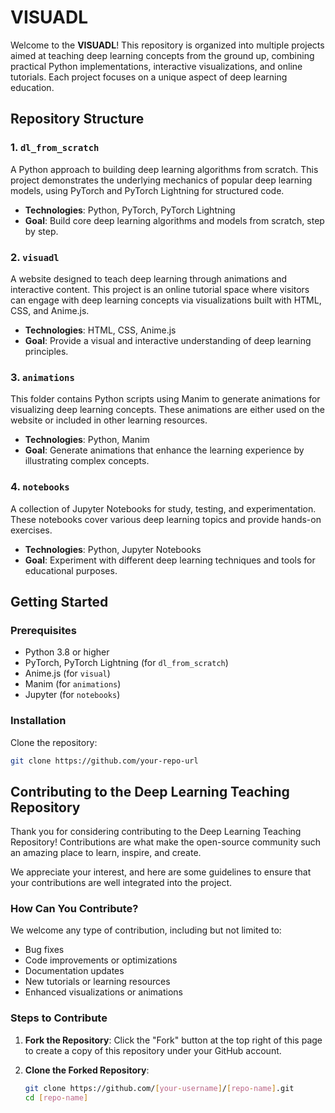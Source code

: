 # VISUADL

Welcome to the **VISUADL**! This repository is organized into multiple projects aimed at teaching deep learning concepts from the ground up, combining practical Python implementations, interactive visualizations, and online tutorials. Each project focuses on a unique aspect of deep learning education.

## Repository Structure

### 1. `dl_from_scratch`
A Python approach to building deep learning algorithms from scratch. This project demonstrates the underlying mechanics of popular deep learning models, using PyTorch and PyTorch Lightning for structured code. 

- **Technologies**: Python, PyTorch, PyTorch Lightning
- **Goal**: Build core deep learning algorithms and models from scratch, step by step.

### 2. `visuadl`
A website designed to teach deep learning through animations and interactive content. This project is an online tutorial space where visitors can engage with deep learning concepts via visualizations built with HTML, CSS, and Anime.js.

- **Technologies**: HTML, CSS, Anime.js
- **Goal**: Provide a visual and interactive understanding of deep learning principles.

### 3. `animations`
This folder contains Python scripts using Manim to generate animations for visualizing deep learning concepts. These animations are either used on the website or included in other learning resources.

- **Technologies**: Python, Manim
- **Goal**: Generate animations that enhance the learning experience by illustrating complex concepts.

### 4. `notebooks`
A collection of Jupyter Notebooks for study, testing, and experimentation. These notebooks cover various deep learning topics and provide hands-on exercises.

- **Technologies**: Python, Jupyter Notebooks
- **Goal**: Experiment with different deep learning techniques and tools for educational purposes.

## Getting Started

### Prerequisites
- Python 3.8 or higher
- PyTorch, PyTorch Lightning (for `dl_from_scratch`)
- Anime.js (for `visual`)
- Manim (for `animations`)
- Jupyter (for `notebooks`)

### Installation
Clone the repository:
```bash
git clone https://github.com/your-repo-url
```

## Contributing to the Deep Learning Teaching Repository

Thank you for considering contributing to the Deep Learning Teaching Repository! Contributions are what make the open-source community such an amazing place to learn, inspire, and create.

We appreciate your interest, and here are some guidelines to ensure that your contributions are well integrated into the project.

### How Can You Contribute?

We welcome any type of contribution, including but not limited to:
- Bug fixes
- Code improvements or optimizations
- Documentation updates
- New tutorials or learning resources
- Enhanced visualizations or animations

### Steps to Contribute

1. **Fork the Repository**: Click the "Fork" button at the top right of this page to create a copy of this repository under your GitHub account.
   
2. **Clone the Forked Repository**:
   ```bash
   git clone https://github.com/[your-username]/[repo-name].git
   cd [repo-name]

